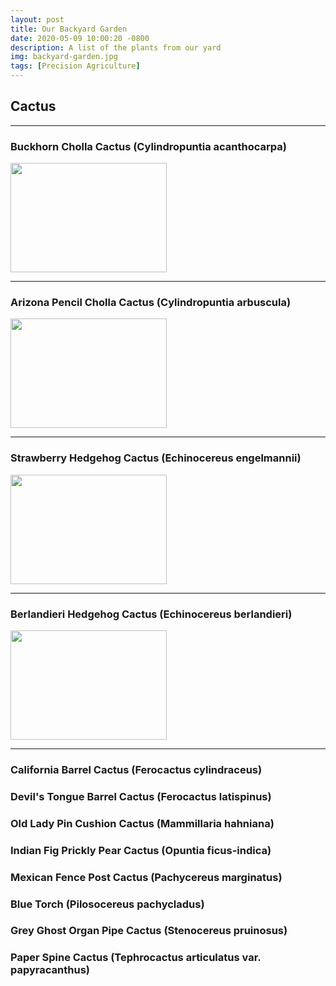 ```yaml
---
layout: post
title: Our Backyard Garden
date: 2020-05-09 10:00:20 -0800
description: A list of the plants from our yard
img: backyard-garden.jpg
tags: [Precision Agriculture]
---
```

<!-- <img src='{{site.baseurl}}/assets/img/file.jpg' alt='file desc'> -->

## Cactus
---

### Buckhorn Cholla Cactus (Cylindropuntia acanthocarpa)
<img src='{{site.baseurl}}/assets/img/cactus-buckhorn-cholla.jpg' width="250px" height="175px">

---

### Arizona Pencil Cholla Cactus (Cylindropuntia arbuscula)
<img src='{{site.baseurl}}/assets/img/cactus-arizona-pencil-cholla.jpg' width="250px" height="175px">

---

### Strawberry Hedgehog Cactus (Echinocereus engelmannii)
<img src='{{site.baseurl}}/assets/img/cactus-strawberry-hedgehog.jpg' width="250px" height="175px">

---

### Berlandieri Hedgehog Cactus (Echinocereus berlandieri)

<img src='{{site.baseurl}}/assets/img/cactus-berlandieri-hedgehog.jpg' width="250px" height="175px">


---

### California Barrel Cactus (Ferocactus cylindraceus)

### Devil's Tongue Barrel Cactus (Ferocactus latispinus)

### Old Lady Pin Cushion Cactus (Mammillaria hahniana)

### Indian Fig Prickly Pear Cactus (Opuntia ficus-indica)

### Mexican Fence Post Cactus (Pachycereus marginatus)

### Blue Torch (Pilosocereus pachycladus)

### Grey Ghost Organ Pipe Cactus (Stenocereus pruinosus)

### Paper Spine Cactus (Tephrocactus articulatus var. papyracanthus)







